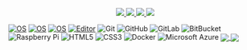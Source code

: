 
  <p align="center">
  <a href="https://twitter.com/TomSmall_">
    <img src="https://img.shields.io/twitter/follow/TomSmall_?style=for-the-badge&label=%40TomSmall_&logo=twitter&logoColor=00AEFF&labelColor=black&color=7fff00">
  </a>
  <a href="https://www.linkedin.com/in/thomas-magne-a5a546106/">
    <img src="https://img.shields.io/badge/-Thomas%20MAGNE-blue?style=for-the-badge&logo=Linkedin&logoColor=00AEFF&labelColor=black&color=black">
  </a>
  <a href="https://t.me/TomSmall">
    <img src="https://img.shields.io/badge/TomSmall-0078D4?style=for-the-badge&logo=Telegram&logoColor=00AEFF&labelColor=black&color=black%22">
  </a>
  <a href="https://www.hackthebox.eu/profile/897533">
    <img src="https://img.shields.io/badge/TomSmall-0078D4?style=for-the-badge&logo=Hackthebox&logoColor=00AEFF&labelColor=black&color=black">
  </a>
</p>


[![OS](https://img.shields.io/badge/OS-macOS-informational?style=flat-square&logo=apple&logoColor=white)](https://en.wikipedia.org/wiki/MacOS)
[![OS](https://img.shields.io/badge/OS-Linux-informational?style=flat-square&logo=linux&logoColor=white)](https://en.wikipedia.org/wiki/Microsoft_Windows)
[![OS](https://img.shields.io/badge/OS-Windows-informational?style=flat-square&logo=apple&logoColor=white)](https://en.wikipedia.org/wiki/MacOS)
[![Editor](https://img.shields.io/badge/Editor-VSCode-blue?style=flat-square&logo=visual-studio-code&logoColor=white)](https://code.visualstudio.com/)
![Git](https://img.shields.io/badge/-Git-black?style=flat-square&logo=git)
![GitHub](https://img.shields.io/badge/-GitHub-181717?style=flat-square&logo=github)
![GitLab](https://img.shields.io/badge/-GitLab-FCA121?style=flat-square&logo=gitlab)
![BitBucket](https://img.shields.io/badge/-BitBucket-darkblue?style=flat-square&logo=bitbucket)
![Raspberry Pi](https://img.shields.io/badge/-Raspberry%20Pi-C51A4A?style=flat-square&logo=Raspberry-Pi)
![HTML5](https://img.shields.io/badge/-HTML5-E34F26?style=flat-square&logo=html5&logoColor=white)
![CSS3](https://img.shields.io/badge/-CSS3-1572B6?style=flat-square&logo=css3)
![Docker](https://img.shields.io/badge/-Docker-black?style=flat-square&logo=docker)
![Microsoft Azure](https://img.shields.io/badge/Microsoft%20Azure-232F7E?style=flat-square&logo=microsoft-azure)
  <a href="https://github.com/Alaraw">
  <img align="center" src="https://github-readme-stats.vercel.app/api?username=Alaraw&count_private=true&show_icons=true&theme=chartreuse-dark" />
  </a>
  <a href="https://github.com/Alaraw">
    <img align="center" src="https://github-readme-stats.vercel.app/api/top-langs/?username=Alaraw&layout=compact&theme=chartreuse-dark&langs_count=8" />
  </a>
